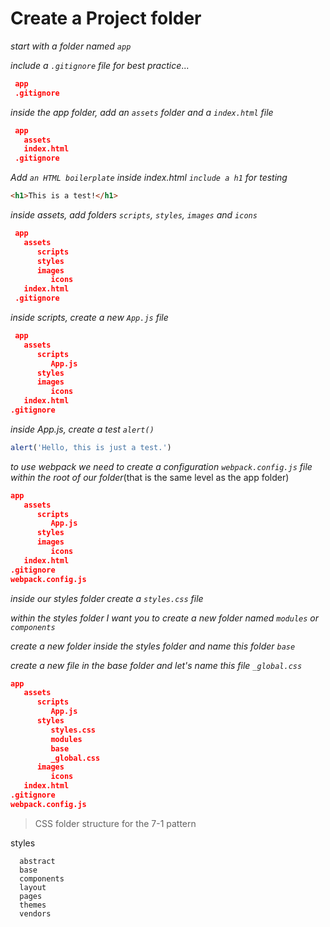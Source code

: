 # Create a Project folder

_start with a folder named `app`_

_include a `.gitignore` file for best practice_...

```json
 app
 .gitignore
```

_inside the app folder, add an `assets` folder and a `index.html` file_

```json
 app
   assets
   index.html
 .gitignore
```

_Add `an HTML boilerplate` inside index.html `include a h1` for testing_

```html
<h1>This is a test!</h1>
```

_inside assets, add folders `scripts`, `styles`, `images` and `icons`_

```json
 app
   assets
      scripts
      styles
      images
         icons
   index.html
 .gitignore
```

_inside scripts, create a new `App.js` file_

```json
 app
   assets
      scripts
         App.js
      styles
      images
         icons
   index.html
.gitignore
```

_inside App.js, create a test `alert()`_

```js
alert('Hello, this is just a test.')
```

_to use webpack we need to create a configuration `webpack.config.js` file within the root of our folder_(that is the same level as the app folder)

```json
app
   assets
      scripts
         App.js
      styles
      images
         icons
   index.html
.gitignore
webpack.config.js
```

_inside our styles folder create a `styles.css` file_

_within the styles folder I want you to create a new folder named `modules` or `components`_

_create a new folder inside the styles folder and name this folder `base`_

_create a new file in the base folder and let's name this file `_global.css`_

```json
app
   assets
      scripts
         App.js
      styles
         styles.css
         modules
         base
         _global.css
      images
         icons
   index.html
.gitignore
webpack.config.js
```

> CSS folder structure for the 7-1 pattern

styles

      abstract
      base
      components
      layout
      pages
      themes
      vendors
